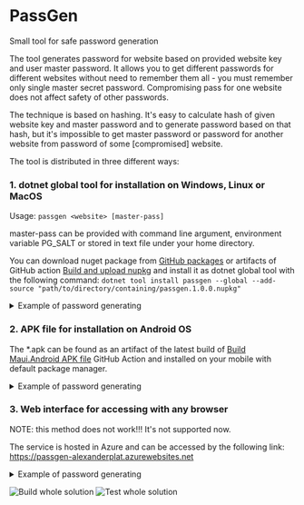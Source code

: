 # PassGen
Small tool for safe password generation

The tool generates password for website based on provided website key and user master password. It allows you to get different passwords for different websites without need to remember them all - you must remember only single master secret password. Compromising pass for one website does not affect safety of other passwords.

The technique is based on hashing. It's easy to calculate hash of given website key and master password and to generate password based on that hash, but it's impossible to get master password or password for another website from password of some [compromised] website.

The tool is distributed in three different ways:

### 1. dotnet global tool for installation on Windows, Linux or MacOS

Usage: `passgen <website> [master-pass]`

master-pass can be provided with command line argument, environment variable PG_SALT or stored in text file under your home directory.

You can download nuget package from [GitHub packages](https://github.com/SpinDOS/PassGen/packages) or artifacts of GitHub action [ Build and upload nupkg](https://github.com/SpinDOS/PassGen/actions/workflows/build_global_tool_nuget.yml) and install it as dotnet global tool with the following command: `dotnet tool install passgen --global --add-source "path/to/directory/containing/passgen.1.0.0.nupkg"`

<details>
<summary>Example of password generating</summary>

```
> passgen example.com password1234
> p8075f5b4#7G
```
</details>

### 2. APK file for installation on Android OS

The *.apk can be found as an artifact of the latest build of [Build Maui.Android APK file](https://github.com/SpinDOS/PassGen/actions/workflows/build_maui_android_apk.yml) GitHub Action and installed on your mobile with default package manager.

<details>
<summary>Example of password generating</summary>
<p>

![Screenshot of Android interface](https://user-images.githubusercontent.com/20726264/102559956-273c9380-40e2-11eb-81f7-825e6b83301a.png)

</p>
</details>

### 3. Web interface for accessing with any browser

NOTE: this method does not work!!! 
It's not supported now.

The service is hosted in Azure and can be accessed by the following link: https://passgen-alexanderplat.azurewebsites.net

<details>
<summary>Example of password generating</summary>
<p>

![Screenshot of web interface](https://user-images.githubusercontent.com/20726264/102559176-476b5300-40e0-11eb-950d-095dc462939c.png)

</p>
</details>


![Build whole solution](https://github.com/SpinDOS/PassGen/workflows/Build%20whole%20solution/badge.svg)
![Test whole solution](https://github.com/SpinDOS/PassGen/workflows/Test%20whole%20solution/badge.svg)
